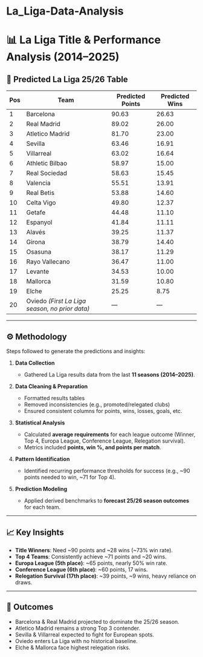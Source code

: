 # La_Liga-Data-Analysis

# 📊 La Liga Title & Performance Analysis (2014–2025)

## 🔮 Predicted La Liga 25/26 Table

| Pos | Team                                           | Predicted Points | Predicted Wins |
| --- | ---------------------------------------------- | ---------------- | -------------- |
| 1   | Barcelona                                      | 90.63            | 26.63          |
| 2   | Real Madrid                                    | 89.02            | 26.00          |
| 3   | Atletico Madrid                                | 81.70            | 23.00          |
| 4   | Sevilla                                        | 63.46            | 16.91          |
| 5   | Villarreal                                     | 63.02            | 16.64          |
| 6   | Athletic Bilbao                                | 58.97            | 15.00          |
| 7   | Real Sociedad                                  | 58.63            | 15.45          |
| 8   | Valencia                                       | 55.51            | 13.91          |
| 9   | Real Betis                                     | 53.88            | 14.60          |
| 10  | Celta Vigo                                     | 49.80            | 12.37          |
| 11  | Getafe                                         | 44.48            | 11.10          |
| 12  | Espanyol                                       | 41.84            | 11.11          |
| 13  | Alavés                                         | 39.25            | 11.37          |
| 14  | Girona                                         | 38.79            | 14.40          |
| 15  | Osasuna                                        | 38.17            | 11.29          |
| 16  | Rayo Vallecano                                 | 36.47            | 11.00          |
| 17  | Levante                                        | 34.53            | 10.00          |
| 18  | Mallorca                                       | 31.59            | 10.80          |
| 19  | Elche                                          | 25.25            | 8.75           |
| 20  | Oviedo *(First La Liga season, no prior data)* | —                | —              |

---

## ⚙️ Methodology

Steps followed to generate the predictions and insights:

1. **Data Collection**

   * Gathered La Liga results data from the last **11 seasons (2014–2025)**.

2. **Data Cleaning & Preparation**

   * Formatted results tables
   * Removed inconsistencies (e.g., promoted/relegated clubs)
   * Ensured consistent columns for points, wins, losses, goals, etc.

3. **Statistical Analysis**

   * Calculated **average requirements** for each league outcome (Winner, Top 4, Europa League, Conference League, Relegation survival).
   * Metrics included **points, win %, and points per match**.

4. **Pattern Identification**

   * Identified recurring performance thresholds for success (e.g., \~90 points needed to win, \~71 for Top 4).

5. **Prediction Modeling**

   * Applied derived benchmarks to **forecast 25/26 season outcomes** for each team.

---

## 📈 Key Insights

* **Title Winners**: Need \~90 points and \~28 wins (\~73% win rate).
* **Top 4 Teams**: Consistently achieve \~71 points and \~20 wins.
* **Europa League (5th place)**: \~65 points, nearly 50% win rate.
* **Conference League (6th place)**: \~60 points, 17 wins.
* **Relegation Survival (17th place)**: \~39 points, \~9 wins, heavy reliance on draws.

---

## 📌 Outcomes

* Barcelona & Real Madrid projected to dominate the 25/26 season.
* Atletico Madrid remains a strong Top 3 contender.
* Sevilla & Villarreal expected to fight for European spots.
* Oviedo enters La Liga with no historical baseline.
* Elche & Mallorca face highest relegation risks.
